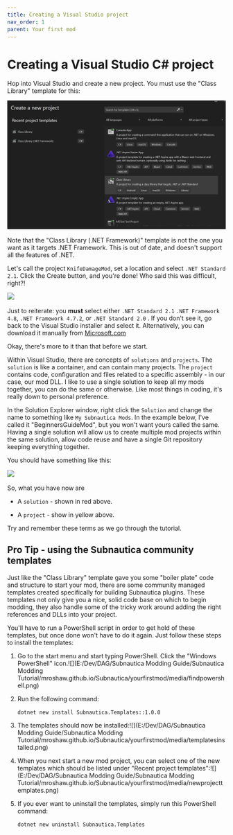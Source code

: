 ```yaml
---
title: Creating a Visual Studio project
nav_order: 1
parent: Your first mod
---
```


# Creating a Visual Studio C# project

Hop into Visual Studio and create a new project. You must use the "Class Library" template for this:

![](.\media\classlibrarytemplate.png)

Note that the "Class Library (.NET Framework)" template is not the one you want as it targets .NET Framework. This is out of date, and doesn't support all the features of .NET.

Let's call the project `KnifeDamageMod`, set a location and select `.NET Standard 2.1`. Click the Create button, and you're done! Who said this was difficult, right?!

![](.\media\vsprojectconfiguration.png)

Just to reiterate: you **must** select either `.NET Standard 2.1` `.NET Framework 4.8`, `.NET Framework 4.7.2`, or `.NET Standard 2.0` . If you don't see it, go back to the Visual Studio installer and select it. Alternatively, you can download it manually from [Microsoft.com](https://dotnet.microsoft.com/download/visual-studio-sdks)

Okay, there's more to it than that before we start.

Within Visual Studio, there are concepts of `solutions` and `projects`. The `solution` is like a container, and can contain many projects. The `project` contains code, configuration and files related to a specific assembly - in our case, our mod DLL. I like to use a single solution to keep all my mods together, you can do the same or otherwise. Like most things in coding, it's really down to personal preference.

In the Solution Explorer window, right click the `Solution` and change the name to something like `My Subnautica Mods`. In the example below, I've called it "BeginnersGuideMod", but you won't want yours called the same. Having a single solution will allow us to create multiple mod projects within the same solution, allow code reuse and have a single Git repository keeping everything together.

You should have something like this:

![](.\media\newprojectsolutionexplorer.png)

So, what you have now are

- A `solution` - shown in red above.

- A `project` - show in yellow above.


Try and remember these terms as we go through the tutorial.

## Pro Tip - using the Subnautica community templates

Just like the "Class Library" template gave you some "boiler plate" code and structure to start your mod, there are some community managed templates created specifically for building Subnautica plugins. These templates not only give you a nice, solid code base on which to begin modding, they also handle some of the tricky work around adding the right references and DLLs into your project.

You'll have to run a PowerShell script in order to get hold of these templates, but once done won't have to do it again. Just follow these steps to install the templates:

1. Go to the start menu and start typing PowerShell. Click the "Windows PowerShell" icon.![](E:/Dev/DAG/Subnautica Modding Guide/Subnautica Modding Tutorial/mroshaw.github.io/Subnautica/yourfirstmod/media/findpowershell.png)

2. Run the following command:

   ```
   dotnet new install Subnautica.Templates::1.0.0
   ```

3. The templates should now be installed:![](E:/Dev/DAG/Subnautica Modding Guide/Subnautica Modding Tutorial/mroshaw.github.io/Subnautica/yourfirstmod/media/templatesinstalled.png)

4. When you next start a new mod project, you can select one of the new templates which should be listed under "Recent project templates":![](E:/Dev/DAG/Subnautica Modding Guide/Subnautica Modding Tutorial/mroshaw.github.io/Subnautica/yourfirstmod/media/newprojecttemplates.png)

5. If you ever want to uninstall the templates, simply run this PowerShell command: 

   ```
   dotnet new uninstall Subnautica.Templates
   ```

   
